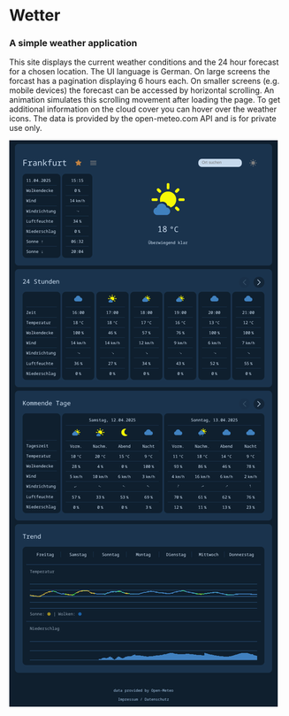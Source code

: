 # Wetter
### A simple weather application
This site displays the current weather conditions and the 24 hour forecast for a chosen location. The UI language is German.
On large screens the forcast has a pagination displaying 6 hours each. On smaller screens (e.g. mobile devices) the forecast can be accessed by horizontal scrolling. An animation simulates this scrolling movement after loading the page.
To get additional information on the cloud cover you can hover over the weather icons.
The data is provided by the open-meteo.com API and is for private use only.

![screenshot](https://github.com/fab-log/wetter/blob/main/screenshot.png)
